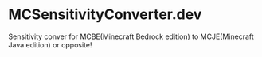 # MCSensitivityConverter.dev
Sensitivity conver for MCBE(Minecraft Bedrock edition) to MCJE(Minecraft Java edition) or opposite!
